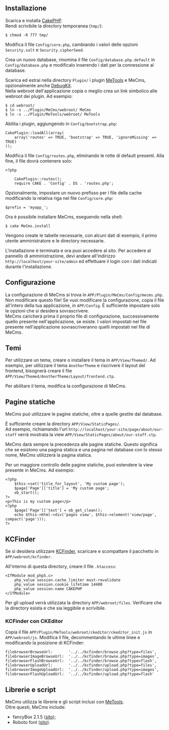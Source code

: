 ## Installazione
Scarica e installa [CakePHP](http://cakephp.org).  
Rendi scrivibile la directory temporanea (`tmp/`):

	$ chmod -R 777 tmp/
	
Modifica il file `Config/core.php`, cambiando i valori delle opzioni `Security.salt` e `Security.cipherSeed`.  

Crea un nuovo database, rinomina il file `Config/database.php.default` in `Config/database.php` e modificalo 
inserendo i dati per la connessione al database.

Scarica ed estrai nella directory `Plugin/` i plugin [MeTools](//github.com/mirko-pagliai/MeTools) e MeCms, 
opzionalmente anche [DebugKit](//github.com/cakephp/debug_kit/releases).  
Nella webroot dell'applicazione copia o meglio crea un link simbolico alle webroot dei plugin. Ad esempio:

	$ cd webroot/
	$ ln -s ../Plugin/MeCms/webroot/ MeCms
	$ ln -s ../Plugin/MeTools/webroot/ MeTools
	
Abilita i plugin, aggiungendo in `Config/bootstrap.php`:

	CakePlugin::loadAll(array(
		array('routes' => TRUE, 'bootstrap' => TRUE, 'ignoreMissing' => TRUE)
	));
	
Modifica il file `Config/routes.php`, eliminando le rotte di default presenti. Alla fine, il file dovrà contenere solo:

	<?php

		CakePlugin::routes();
		require CAKE . 'Config' . DS . 'routes.php';

Opzionalmente, impostare un nuovo prefisso per i file della cache modificando la relativa riga nel file `Config/core.php`:

	$prefix = 'myapp_';
	
Ora è possibile installare MeCms, eseguendo nella shell:

	$ cake MeCms.install

Vengono create le tabelle necessarie, con alcuni dati di esempio, il primo utente amministratore e le directory 
necessarie.

L'installazione è terminata e ora puoi accedere al sito. Per accedere al pannello di amministrazione, devi andare 
all'indirizzo `http://localhost/your-site/admin` ed effettuare il login con i dati indicati durante l'installazione.

## Configurazione
La configurazione di MeCms si trova in `APP/Plugin/MeCms/Config/mecms.php`.  
Non modificare questo file! Se vuoi modificare la configurazione, copia il file all'intero della tua applicazione, 
in `APP/Config`. È sufficiente impostare solo le opzioni che si desidera sovrascrivere.  
MeCms caricherà prima il proprio file di configurazione, successivamente quello presente nell'applicazione, se esiste.
I valori impostati nel file presente nell'applicazione sovrascriveranno quelli impostati nel file di MeCms.

## Temi
Per utilizzare un tema, creare o installare il tema in `APP/View/Themed/`. Ad esempio, per utilizzare il tema 
`AnotherTheme` e riscrivere il layout del frontend, bisognerà creare il file 
`APP/View/Themed/AnotherTheme/Layout/frontend.ctp`.

Per abilitare il tema, modifica la configurazione di MeCms.

## Pagine statiche
MeCms può utilizzare le pagine statiche, oltre a quelle gestite dal database.

È sufficiente creare la directory `APP/View/StaticPages/`.  
Ad esempio, richiamando l'url `http://localhost/your-site/page/about/our-staff` verrà mostrata la view 
`APP/View/StaticPages/about/our-staff.ctp`.

MeCms darà sempre la precedenza alle pagine statiche. Questo significa che se esistono una pagina statica e una pagina nel
database con lo stesso nome, MeCms utilizzerà la pagina statica.

Per un maggiore controllo delle pagine statiche, puoi estendere la view presente in MeCms. Ad esempio:

	<?php
		$this->set('title_for_layout', 'My custom page');
		$page['Page']['title'] = 'My custom page';
		ob_start();
	?>
	<p>This is my custom page</p>
	<?php
		$page['Page']['text'] = ob_get_clean();
		echo $this->Html->div('pages view', $this->element('view/page', compact('page')));
	?>

## KCFinder
Se si desidera utilizzare [KCFinder](http://kcfinder.sunhater.com), scaricare e scompattare il pacchetto in 
`APP/webroot/kcfinder`. 

All'interno di questa directory, creare il file `.htaccess`:

	<IfModule mod_php5.c>
		php_value session.cache_limiter must-revalidate
		php_value session.cookie_lifetime 14400
		php_value session.name CAKEPHP
	</IfModule>

Per gli upload verrà utilizzata la directory `APP/webroot/files`. Verificare che la directory esista e che sia leggibile e 
scrivibile.

### KCFinder con CKEditor
Copia il file `APP/Plugin/MeTools/webroot/ckeditor/ckeditor_init.js` in `APP/webroot/js`. Modifica il file, decommentando le
ultime linee e modificando la posizione di KCFinder:

	filebrowserBrowseUrl:		'../../kcfinder/browse.php?type=files',
	filebrowserImageBrowseUrl:	'../../kcfinder/browse.php?type=images',
	filebrowserFlashBrowseUrl:	'../../kcfinder/browse.php?type=flash',
	filebrowserUploadUrl:		'../../kcfinder/upload.php?type=files',
	filebrowserImageUploadUrl:	'../../kcfinder/upload.php?type=images',
	filebrowserFlashUploadUrl:	'../../kcfinder/upload.php?type=flash'

## Librerie e script
MeCms utilizza le librerie e gli script inclusi con [MeTools](//github.com/mirko-pagliai/MeTools#libraries-and-script).  
Oltre questi, MeCms include:

- fancyBox 2.1.5 ([sito](http://fancyapps.com/fancybox));
- Roboto font ([sito](http://google.com/fonts#UsePlace:use/Collection:Roboto)).